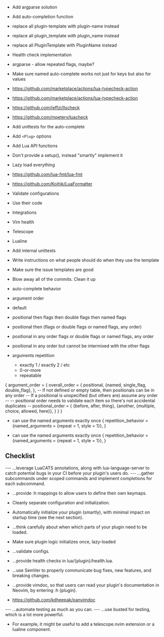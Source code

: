 - Add argparse solution
- Add auto-completion function
- replace all plugin-template with plugin-name instead
- replace all plugin_template with plugin_name instead
- replace all PluginTemplate with PluginName instead
- Health check implementation

- argparse - allow repeated flags, maybe?
- Make sure named auto-complete works not just for keys but also for values

- https://github.com/marketplace/actions/lua-typecheck-action
- https://github.com/marketplace/actions/lua-typecheck-action
- https://github.com/jeffzi/llscheck
- https://github.com/mpeterv/luacheck

- Add unittests for the auto-complete

- Add `<Plug>` options
- Add Lua API functions
- Don't provide a setup(), instead "smartly" implement it
- Lazy load everything

- https://github.com/lua-fmt/lua-fmt
- https://github.com/Koihik/LuaFormatter

- Validate configurations
 - Use their code

- Integrations
 - Vim health
 - Telescope
 - Lualine

- Add internal unittests

- Write instructions on what people should do when they use the template
- Make sure the issue templates are good

- Blow away all of the commits. Clean it up

- auto-complete behavior
 - argument order
  - default
   - positional then flags then double flags then named flags
   - positional then (flags or double flags or named flags, any order)
   - positional in any order flags or double flags or named flags, any order
   - positional in any order but cannot be intermixed with the other flags
 - arguments repetition
   - exactly 1 / exactly 2 / etc
   - 0-or-more
   - repeatable


{
  argument_order = {
    overall_order = {
      positional,
      {named, single_flag, double_flag},
    },
    -- If not defined or empty table, then positionals can be in any order
    -- If a positional is unspecified (but others are) assume any order
    --
    -- positional order needs to validate each item so there's not accidental duplicates
    --
    positional_order = {
      {before, after, thing},
      {another, {multiple, choice, allowed, here}},
    }
  }
}

- can use the named arguments exactly once
{
  repetition_behavior = {named_arguments = {repeat = 1, style = 1}},
}


- can use the named arguments exactly once
{
  repetition_behavior = {named_arguments = {repeat = 1, style = 1}},
}

## Checklist

--- ...leverage LuaCATS annotations, along with lua-language-server to catch potential bugs in your CI before your plugin's users do.
--- ...gather subcommands under scoped commands and implement completions for each subcommand.

- ...provide :h <Plug> mappings to allow users to define their own keymaps.


- Cleanly separate configuration and initialization.
- Automatically initialize your plugin (smartly), with minimal impact on startup time (see the next section).

- ...think carefully about when which parts of your plugin need to be loaded.
 - Make sure plugin logic initializes once, lazy-loaded
- ...validate configs.

- ...provide health checks in lua/{plugin}/health.lua.

- ...use SemVer to properly communicate bug fixes, new features, and breaking changes.

- ...provide vimdoc, so that users can read your plugin's documentation in Neovim, by entering :h {plugin}.
 - https://github.com/kdheepak/panvimdoc

--- ...automate testing as much as you can.
--- ...use busted for testing, which is a lot more powerful.

- For example, it might be useful to add a telescope.nvim extension or a lualine component.
